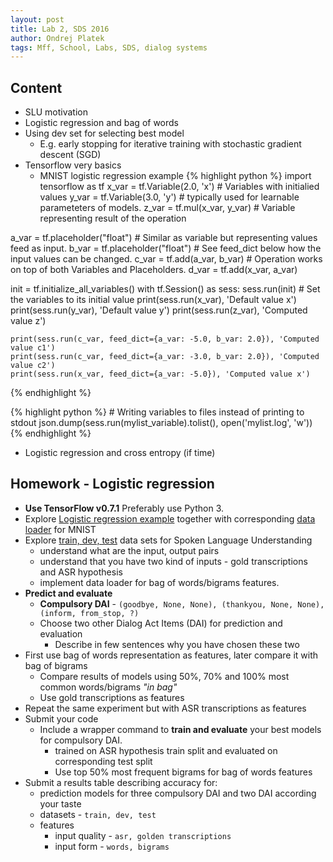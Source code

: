 ```yaml
---
layout: post
title: Lab 2, SDS 2016
author: Ondrej Platek
tags: Mff, School, Labs, SDS, dialog systems 
---
```


## Content

- SLU motivation
- Logistic regression and bag of words
- Using dev set for selecting best model
    - E.g. early stopping for iterative training with stochastic gradient descent (SGD)
- Tensorflow very basics
    - MNIST logistic regression example
{% highlight python %}
import tensorflow as tf
x_var = tf.Variable(2.0, 'x')  # Variables with initialied values
y_var = tf.Variable(3.0, 'y')  # typically used for learnable parameteters of models. 
z_var = tf.mul(x_var, y_var)  # Variable representing result of the operation

a_var = tf.placeholder("float")  # Similar as variable but representing values feed as input.
b_var = tf.placeholder("float")  # See feed_dict below how the input values can be changed.
c_var = tf.add(a_var, b_var)  # Operation works on top of both Variables and Placeholders.
d_var = tf.add(x_var, a_var)

init = tf.initialize_all_variables()
with tf.Session() as sess:
    sess.run(init)  # Set the variables to its initial value
    print(sess.run(x_var), 'Default value x')
    print(sess.run(y_var), 'Default value y')
    print(sess.run(z_var), 'Computed value z')

    print(sess.run(c_var, feed_dict={a_var: -5.0, b_var: 2.0}), 'Computed value c1')
    print(sess.run(c_var, feed_dict={a_var: -3.0, b_var: 2.0}), 'Computed value c2')
    print(sess.run(x_var, feed_dict={a_var: -5.0}), 'Computed value x')
{% endhighlight %}

{% highlight python %}
    # Writing variables to files instead of printing to stdout
    json.dump(sess.run(mylist_variable).tolist(), open('mylist.log', 'w'))
{% endhighlight %}
- Logistic regression and cross entropy (if time)


## Homework - Logistic regression

- **Use TensorFlow v0.7.1** Preferably use Python 3.
- Explore [Logistic regression example](https://raw.githubusercontent.com/oplatek/sds-lab/master/slu/code/logistic_regression.py) together with corresponding [data loader](https://raw.githubusercontent.com/oplatek/sds-lab/master/slu/code/input_data.py) for MNIST
- Explore [train, dev, test](https://github.com/oplatek/sds-lab/tree/master/slu/data) data sets for Spoken Language Understanding
    - understand what are the input, output pairs
    - understand that you have two kind of inputs - gold transcriptions and ASR hypothesis
    - implement data loader for bag of words/bigrams features.
- **Predict and evaluate**
    - **Compulsory DAI** - ``(goodbye, None, None), (thankyou, None, None), (inform, from_stop, ?)``
    - Choose two other Dialog Act Items (DAI) for prediction and evaluation
        - Describe in few sentences why you have chosen these two
- First use bag of words representation as features, later compare it with bag of bigrams
    - Compare results of models using 50%, 70% and 100% most common words/bigrams *"in bag"*
    - Use gold transcriptions as features
- Repeat the same experiment but with ASR transcriptions as features
- Submit your code
    - Include a wrapper command to **train and evaluate** your best models for compulsory DAI. 
        - trained on ASR hypothesis train split and evaluated on corresponding test split
        - Use top 50% most frequent bigrams for bag of words features
- Submit a results table describing accuracy for:
    - prediction models for three compulsory DAI and two DAI according your taste
    - datasets - `train, dev, test`
    - features
        - input quality - `asr, golden transcriptions`
        - input form - `words, bigrams`

